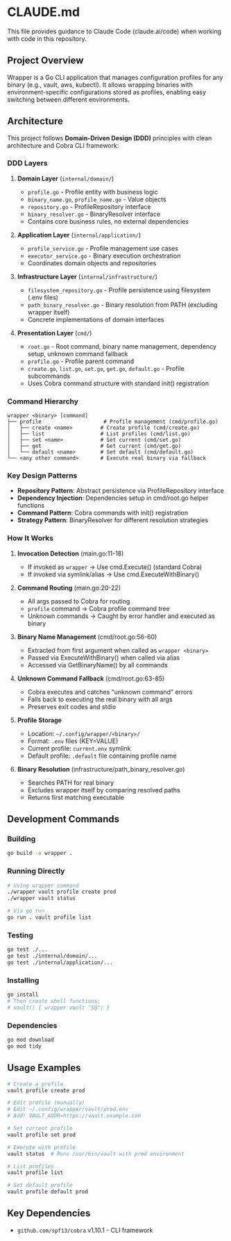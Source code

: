 # CLAUDE.md

This file provides guidance to Claude Code (claude.ai/code) when working with code in this repository.

## Project Overview

Wrapper is a Go CLI application that manages configuration profiles for any binary (e.g., vault, aws, kubectl). It allows wrapping binaries with environment-specific configurations stored as profiles, enabling easy switching between different environments.

## Architecture

This project follows **Domain-Driven Design (DDD)** principles with clean architecture and Cobra CLI framework:

### DDD Layers

1. **Domain Layer** (`internal/domain/`)
   - `profile.go` - Profile entity with business logic
   - `binary_name.go`, `profile_name.go` - Value objects
   - `repository.go` - ProfileRepository interface
   - `binary_resolver.go` - BinaryResolver interface
   - Contains core business rules, no external dependencies

2. **Application Layer** (`internal/application/`)
   - `profile_service.go` - Profile management use cases
   - `executor_service.go` - Binary execution orchestration
   - Coordinates domain objects and repositories

3. **Infrastructure Layer** (`internal/infrastructure/`)
   - `filesystem_repository.go` - Profile persistence using filesystem (.env files)
   - `path_binary_resolver.go` - Binary resolution from PATH (excluding wrapper itself)
   - Concrete implementations of domain interfaces

4. **Presentation Layer** (`cmd/`)
   - `root.go` - Root command, binary name management, dependency setup, unknown command fallback
   - `profile.go` - Profile parent command
   - `create.go`, `list.go`, `set.go`, `get.go`, `default.go` - Profile subcommands
   - Uses Cobra command structure with standard init() registration

### Command Hierarchy

```
wrapper <binary> [command]
├── profile                    # Profile management (cmd/profile.go)
│   ├── create <name>         # Create profile (cmd/create.go)
│   ├── list                  # List profiles (cmd/list.go)
│   ├── set <name>            # Set current (cmd/set.go)
│   ├── get                   # Get current (cmd/get.go)
│   └── default <name>        # Set default (cmd/default.go)
└── <any other command>       # Execute real binary via fallback
```

### Key Design Patterns

- **Repository Pattern**: Abstract persistence via ProfileRepository interface
- **Dependency Injection**: Dependencies setup in cmd/root.go helper functions
- **Command Pattern**: Cobra commands with init() registration
- **Strategy Pattern**: BinaryResolver for different resolution strategies

### How It Works

1. **Invocation Detection** (main.go:11-18)
   - If invoked as `wrapper` → Use cmd.Execute() (standard Cobra)
   - If invoked via symlink/alias → Use cmd.ExecuteWithBinary()

2. **Command Routing** (main.go:20-22)
   - All args passed to Cobra for routing
   - `profile` command → Cobra profile command tree
   - Unknown commands → Caught by error handler and executed as binary

3. **Binary Name Management** (cmd/root.go:56-60)
   - Extracted from first argument when called as `wrapper <binary>`
   - Passed via ExecuteWithBinary() when called via alias
   - Accessed via GetBinaryName() by all commands

4. **Unknown Command Fallback** (cmd/root.go:63-85)
   - Cobra executes and catches "unknown command" errors
   - Falls back to executing the real binary with all args
   - Preserves exit codes and stdio

5. **Profile Storage**
   - Location: `~/.config/wrapper/<binary>/`
   - Format: `.env` files (KEY=VALUE)
   - Current profile: `current.env` symlink
   - Default profile: `.default` file containing profile name

6. **Binary Resolution** (infrastructure/path_binary_resolver.go)
   - Searches PATH for real binary
   - Excludes wrapper itself by comparing resolved paths
   - Returns first matching executable

## Development Commands

### Building
```bash
go build -o wrapper .
```

### Running Directly
```bash
# Using wrapper command
./wrapper vault profile create prod
./wrapper vault status

# Via go run
go run . vault profile list
```

### Testing
```bash
go test ./...
go test ./internal/domain/...
go test ./internal/application/...
```

### Installing
```bash
go install
# Then create shell functions:
# vault() { wrapper vault "$@"; }
```

### Dependencies
```bash
go mod download
go mod tidy
```

## Usage Examples

```bash
# Create a profile
vault profile create prod

# Edit profile (manually)
# Edit ~/.config/wrapper/vault/prod.env
# Add: VAULT_ADDR=https://vault.example.com

# Set current profile
vault profile set prod

# Execute with profile
vault status  # Runs /usr/bin/vault with prod environment

# List profiles
vault profile list

# Set default profile
vault profile default prod
```

## Key Dependencies
- `github.com/spf13/cobra` v1.10.1 - CLI framework
